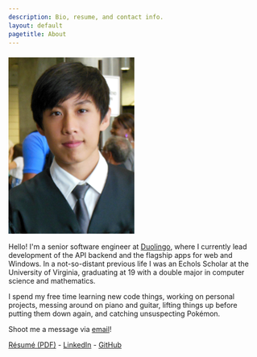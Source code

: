 ```yaml
---
description: Bio, resume, and contact info.
layout: default
pagetitle: About
---
```

<img src="/img/about.png" class="right" alt="Photo from high school graduation" style="margin-top:8px">

Hello! I'm a senior software engineer at [Duolingo](http://www.duolingo.com/), where I currently lead development of the API backend and the flagship apps for web and Windows. In a not-so-distant previous life I was an Echols Scholar at the University of Virginia, graduating at 19 with a double major in computer science and mathematics.

I spend my free time learning new code things, working on personal projects, messing around on piano and guitar, lifting things up before putting them down again, and catching unsuspecting Pokémon.

Shoot me a message <span id="message">via <a href="#">email</a>!</span>

<a id="resumelink" target="_blank" href="/files/ArtChaidarun-WebResume.pdf">Résumé (PDF)</a> - <a href="http://www.linkedin.com/in/artnc">LinkedIn</a> - <a href="https://github.com/artnc">GitHub</a>

<script type="text/javascript">
(function() {
  function locate(access) {
    $.getJSON("http://smart-ip.net/geoip-json?callback=?",
      function(geo) {
        $.post('/php/form-handler.php', {
          'case': 'locate',
          'geo': JSON.stringify(geo),
          'type': access
        });
      }
    );
  }

  var shown = false;
  function showEmail() {
    if (!shown) {
      shown = true;
      $("#message").append(" Please wait...");
      $.post('/php/form-handler.php', {
        'case': 'email',
        'key': 1779550967
      }).done(function(data) {
        $("#message").html(data);
      });
    }
  }

  $(document).one("mousemove", function(e) {
    showEmail();
  });

  $("#message a[href='#']").one("click", function(e) {
    e.preventDefault();
    showEmail();
  });

  $("#resumelink").on("click", function(e){
    locate('resume');
  });
})();
</script>
